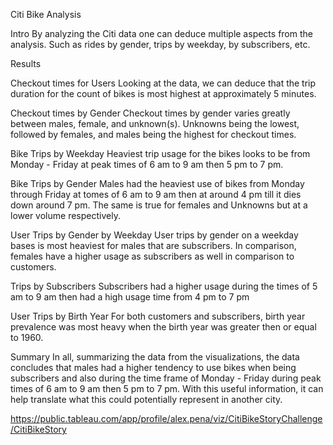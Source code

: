 Citi Bike Analysis 

Intro
By analyzing the Citi data one can deduce multiple aspects from the analysis. Such as rides by gender, trips by weekday, by subscribers, etc. 

Results

Checkout times for Users
Looking at the data, we can deduce that the trip duration for the count of bikes is most highest at approximately 5 minutes.

Checkout times by Gender
Checkout times by gender varies greatly between males, female, and unknown(s). Unknowns being the lowest, followed by females, and males being the highest for checkout times.

Bike Trips by Weekday
Heaviest trip usage for the bikes looks to be from Monday - Friday at peak times of 6 am to 9 am then 5 pm to 7 pm.

Bike Trips by Gender
Males had the heaviest use of bikes from Monday through Friday at tomes of 6 am to 9 am then at around 4 pm till it dies down around 7 pm. The same is true for females and Unknowns but at a lower volume respectively.

User Trips by Gender by Weekday
User trips by gender on a weekday bases is most heaviest for males that are subscribers. In comparison, females have a higher usage as subscribers as well in comparison to customers.

Trips by Subscribers
Subscribers had a higher usage during the times of 5 am to 9 am then had a high usage time from 4 pm to 7 pm

User Trips by Birth Year
For both customers and subscribers, birth year prevalence was most heavy when the birth year was greater then or equal to 1960.

Summary
In all, summarizing the data from the visualizations, the data concludes that males had a higher tendency to use bikes when being subscribers and also during the time frame of Monday - Friday during peak times of 6 am to 9 am then 5 pm to 7 pm. With this useful information, it can help translate what this could potentially represent in another city. 

https://public.tableau.com/app/profile/alex.pena/viz/CitiBikeStoryChallenge/CitiBikeStory
